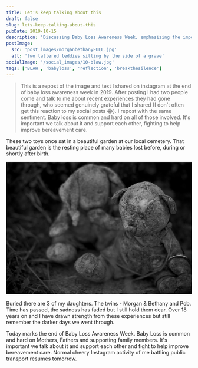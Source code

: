 ```yaml
---
title: Let's keep talking about this
draft: false
slug: lets-keep-talking-about-this
pubDate: 2019-10-15
description: 'Discussing Baby Loss Awareness Week, emphasizing the importance of breaking the silence and sharing personal stories.'
postImage:
  src: 'post_images/morganbethanyFULL.jpg'
  alt: 'two tattered teddies sitting by the side of a grave'
socialImage: '/social_images/10-blaw.jpg'
tags: ['BLAW', 'babyloss', 'reflection', 'breakthesilence']
---
```


> This is a repost of the image and text I shared on instagram at the end of baby loss awareness week in 2019. After posting I had two people come and talk to me about recent experiences they had gone through, who seemed genuinely grateful that I shared (I don't often get this reaction to my social posts 😂). I repost with the same sentiment. Baby loss is common and hard on all of those involved. It's important we talk about it and support each other, fighting to help improve bereavement care.

These two toys once sat in a beautiful garden at our local cemetery. That beautiful garden is the resting place of many babies lost before, during or shortly after birth.

![morgan and Bethany](post_images/morganbethanyFULL.jpg)

Buried there are 3 of my daughters. The twins - Morgan & Bethany and Pob. Time has passed, the sadness has faded but I still hold them dear. Over 18 years on and I have drawn strength from these experiences but still remember the darker days we went through.

Today marks the end of Baby Loss Awareness Week. Baby Loss is common and hard on Mothers, Fathers and supporting family members. It's important we talk about it and support each other and fight to help improve bereavement care.
Normal cheery Instagram activity of me battling public transport resumes tomorrow.
